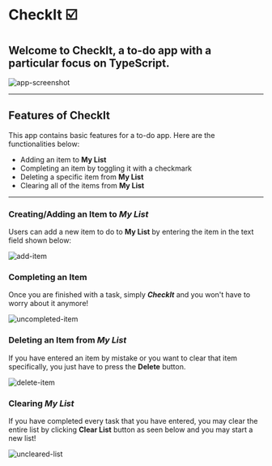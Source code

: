 # CheckIt ☑️

## Welcome to CheckIt, a to-do app with a particular focus on TypeScript. 

![app-screenshot](https://github.com/user-attachments/assets/544ed9ef-14c4-43e5-bb4a-2e696d79a77f)


-----

## Features of CheckIt

This app contains basic features for a to-do app. Here are the functionalities below:

- Adding an item to __My List__
- Completing an item by toggling it with a checkmark
- Deleting a specific item from __My List__
- Clearing all of the items from __My List__

-----

### Creating/Adding an Item to ***My List***
Users can add a new item to do to **My List** by entering the item in the text field shown below: 

![add-item](https://github.com/user-attachments/assets/b3b6b8b0-4ad6-4096-a527-c6996bb54632)


### Completing an Item 
Once you are finished with a task, simply ***CheckIt*** and you won't have to worry about it anymore!

![uncompleted-item](https://github.com/user-attachments/assets/b7780135-e0c2-40b9-ac44-118fb57253ef)



### Deleting an Item from ***My List***
If you have entered an item by mistake or you want to clear that item specifically, you just have to press the **Delete** button.

![delete-item](https://github.com/user-attachments/assets/a56c7d8f-4e1b-400e-b1cd-c492d6107f77)


### Clearing ***My List***
If you have completed every task that you have entered, you may clear the entire list by clicking **Clear List** button as seen below and you may start a new list!

![uncleared-list](https://github.com/user-attachments/assets/6c7f84f5-aa52-48f5-be28-2815bcea756e)




